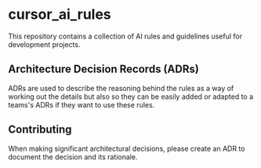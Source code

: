 # cursor_ai_rules

This repository contains a collection of AI rules and guidelines useful for development projects.

## Architecture Decision Records (ADRs)

ADRs are used to describe the reasoning behind the rules as a way of working out the details but also so they can be easily added or adapted to a teams's ADRs if they want to use these rules.

## Contributing

When making significant architectural decisions, please create an ADR to document the decision and its rationale.